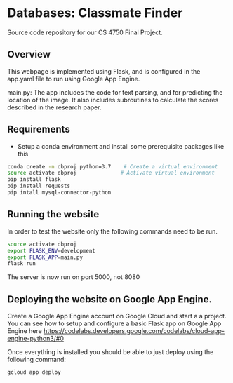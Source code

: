 # Databases: Classmate Finder
Source code repository for our CS 4750 Final Project.

## Overview
This webpage is implemented using Flask, and is configured in the app.yaml file to run using Google App Engine.

main.py: The app includes the code for text parsing, and for predicting the location of the image. It also includes subroutines to calculate the scores described in the research paper. 

## Requirements
- Setup a conda environment and install some prerequisite packages like this
```bash
conda create -n dbproj python=3.7    # Create a virtual environment
source activate dbproj         	    # Activate virtual environment
pip install flask
pip install requests
pip intall mysql-connector-python
```

## Running the website
In order to test the website only the following commands need to be run.
```bash
source activate dbproj
export FLASK_ENV=development
export FLASK_APP=main.py
flask run
```
The server is now run on port 5000, not 8080

## Deploying the website on Google App Engine.
Create a Google App Engine account on Google Cloud and start a a project. You can see how to setup and configure a basic Flask app on Google App Engine here https://codelabs.developers.google.com/codelabs/cloud-app-engine-python3/#0

Once everything is installed you should be able to just deploy using the following command:

```bash
gcloud app deploy
```
